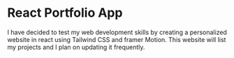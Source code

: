 # React Portfolio App

I have decided to test my web development skills by creating a personalized website in react using Tailwind CSS and framer Motion. 
This website will list my projects and I plan on updating it frequently.

